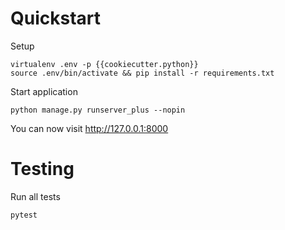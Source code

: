 Quickstart
==========


Setup

    virtualenv .env -p {{cookiecutter.python}}
    source .env/bin/activate && pip install -r requirements.txt


Start application

    python manage.py runserver_plus --nopin

You can now visit http://127.0.0.1:8000


Testing
=======

Run all tests

    pytest